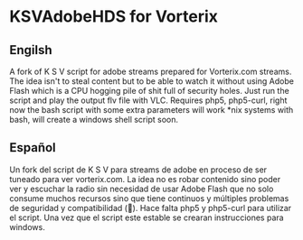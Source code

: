 # KSVAdobeHDS for Vorterix
## Engilsh
A fork of K S V script for adobe streams prepared for Vorterix.com streams. The idea isn't to steal content but to be able to watch it without using Adobe Flash which is a CPU hogging pile of shit full of security holes. Just run the script and play the output flv file with VLC. Requires php5, php5-curl, right now the bash script with some extra parameters will work *nix systems with bash, will create a windows shell script soon.

## Español
Un fork del script de K S V para streams de adobe en proceso de ser tuneado para ver vorterix.com. La idea no es robar contenido sino poder ver y escuchar la radio sin necesidad de usar Adobe Flash que no solo consume muchos recursos sino que tiene continuos y múltiples problemas de seguridad y compatibilidad (💩). Hace falta php5 y php5-curl para utilizar el script. Una vez que el script este estable se crearan instrucciones para windows.

